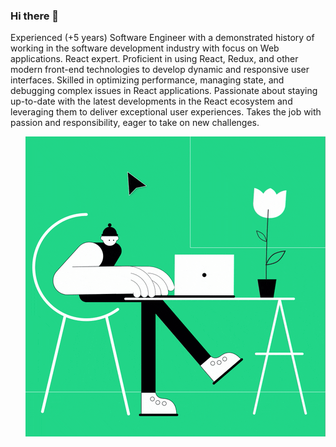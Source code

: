 ### Hi there 👋

<!--
**dkrstulovic/dkrstulovic** is a ✨ _special_ ✨ repository because its `README.md` (this file) appears on your GitHub profile.

Here are some ideas to get you started:

- 🔭 I’m currently working on ...
- 🌱 I’m currently learning ...
- 👯 I’m looking to collaborate on ...
- 🤔 I’m looking for help with ...
- 💬 Ask me about ...
- 📫 How to reach me: ...
- 😄 Pronouns: ...
- ⚡ Fun fact: ...
-->

Experienced (+5 years) Software Engineer with a demonstrated history of working in the software development industry with focus on Web applications. React expert. Proficient in using React, Redux, and other modern front-end technologies to develop dynamic and responsive user interfaces. Skilled in optimizing performance, managing state, and debugging complex issues in React applications. Passionate about staying up-to-date with the latest developments in the React ecosystem and leveraging them to deliver exceptional user experiences. Takes the job with passion and responsibility, eager to take on new challenges.

<img align="right" src="./gifs/coding.gif" />
